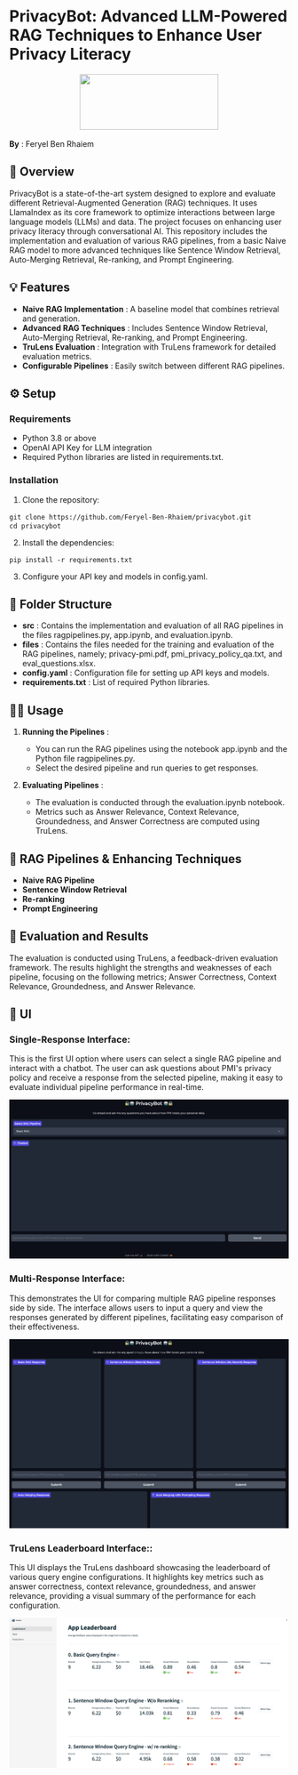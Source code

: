 # PrivacyBot: Advanced LLM-Powered RAG Techniques to Enhance User Privacy Literacy
<p align="center">
<img src="https://upload.wikimedia.org/wikipedia/commons/thumb/2/2b/Logo_Université_de_Lausanne.svg/1280px-Logo_Université_de_Lausanne.svg.png" width="250" height="100"/> <br>
 </p>

 **By** : Feryel Ben Rhaiem


## 🧐 Overview
PrivacyBot is a state-of-the-art system designed to explore and evaluate different Retrieval-Augmented Generation (RAG) techniques. It uses LlamaIndex as its core framework to optimize interactions between large language models (LLMs) and data. The project focuses on enhancing user privacy literacy through conversational AI. This repository includes the implementation and evaluation of various RAG pipelines, from a basic Naive RAG model to more advanced techniques like Sentence Window Retrieval, Auto-Merging Retrieval, Re-ranking, and Prompt Engineering.

## 💡 Features
* **Naive RAG Implementation** : A baseline model that combines retrieval and generation.
* **Advanced RAG Techniques** : Includes Sentence Window Retrieval, Auto-Merging Retrieval, Re-ranking, and Prompt Engineering.
* **TruLens Evaluation** : Integration with TruLens framework for detailed evaluation metrics.
* **Configurable Pipelines** : Easily switch between different RAG pipelines.

## ⚙️ Setup
### Requirements
* Python 3.8 or above
* OpenAI API Key for LLM integration
* Required Python libraries are listed in requirements.txt.

### Installation
1. Clone the repository:
```console
git clone https://github.com/Feryel-Ben-Rhaiem/privacybot.git
cd privacybot
```
2.  Install the dependencies:
```console
pip install -r requirements.txt
```
3. Configure your API key and models in config.yaml.

## 📁 Folder Structure
* **src** : Contains the implementation and evaluation of all RAG pipelines in the files ragpipelines.py, app.ipynb, and evaluation.ipynb.
* **files** : Contains the files needed for the training and evaluation of the RAG pipelines, namely; privacy-pmi.pdf, pmi_privacy_policy_qa.txt, and eval_questions.xlsx.
* **config.yaml** : Configuration file for setting up API keys and models.
* **requirements.txt** : List of required Python libraries.

## 👩‍💻 Usage
1. **Running the Pipelines** :
   * You can run the RAG pipelines using the notebook app.ipynb and the Python file ragpipelines.py.
   * Select the desired pipeline and run queries to get responses.

2. **Evaluating Pipelines** :
   * The evaluation is conducted through the evaluation.ipynb notebook.
   * Metrics such as Answer Relevance, Context Relevance, Groundedness, and Answer Correctness are computed using TruLens.

## 🤖 RAG Pipelines & Enhancing Techniques
* **Naive RAG Pipeline**
* **Sentence Window Retrieval**
* **Re-ranking**
* **Prompt Engineering**

## 🎯 Evaluation and Results
The evaluation is conducted using TruLens, a feedback-driven evaluation framework. The results highlight the strengths and weaknesses of each pipeline, focusing on the following metrics; Answer Correctness, Context Relevance, Groundedness, and Answer Relevance.

## 📱 UI

### Single-Response Interface: 
This is the first UI option where users can select a single RAG pipeline and interact with a chatbot. The user can ask questions about PMI's privacy policy and receive a response from the selected pipeline, making it easy to evaluate individual pipeline performance in real-time.

![Display1](https://github.com/Feryel-Ben-Rhaiem/privacybot/blob/main/files/Display1.png?raw=true)


### Multi-Response Interface:
This demonstrates the UI for comparing multiple RAG pipeline responses side by side. The interface allows users to input a query and view the responses generated by different pipelines, facilitating easy comparison of their effectiveness.

![Display2](https://github.com/Feryel-Ben-Rhaiem/privacybot/blob/main/files/Display2.png)


### TruLens Leaderboard Interface::
This UI displays the TruLens dashboard showcasing the leaderboard of various query engine configurations. It highlights key metrics such as answer correctness, context relevance, groundedness, and answer relevance, providing a visual summary of the performance for each configuration.

![TruLens](https://github.com/Feryel-Ben-Rhaiem/privacybot/blob/main/files/TruLens-Dashboard.png)
